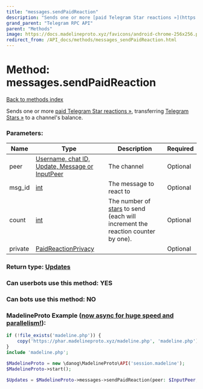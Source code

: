 ```yaml
---
title: "messages.sendPaidReaction"
description: "Sends one or more [paid Telegram Star reactions »](https://core.telegram.org/api/reactions#paid-reactions), transferring [Telegram Stars »](https://core.telegram.org/api/stars) to a channel's balance."
grand_parent: "Telegram RPC API"
parent: "Methods"
image: https://docs.madelineproto.xyz/favicons/android-chrome-256x256.png
redirect_from: /API_docs/methods/messages_sendPaidReaction.html
---
```

# Method: messages.sendPaidReaction
[Back to methods index](index.html)



Sends one or more [paid Telegram Star reactions »](https://core.telegram.org/api/reactions#paid-reactions), transferring [Telegram Stars »](https://core.telegram.org/api/stars) to a channel's balance.

### Parameters:

| Name     |    Type       | Description | Required |
|----------|---------------|-------------|----------|
|peer|[Username, chat ID, Update, Message or InputPeer](/API_docs/types/InputPeer.html) | The channel | Optional|
|msg\_id|[int](/API_docs/types/int.html) | The message to react to | Optional|
|count|[int](/API_docs/types/int.html) | The number of [stars](https://core.telegram.org/api/stars) to send (each will increment the reaction counter by one). | Optional|
|private|[PaidReactionPrivacy](/API_docs/types/PaidReactionPrivacy.html) |  | Optional|


### Return type: [Updates](/API_docs/types/Updates.html)

### Can userbots use this method: **YES**

### Can bots use this method: **NO**


### MadelineProto Example ([now async for huge speed and parallelism!](https://docs.madelineproto.xyz/docs/ASYNC.html)):


```php
if (!file_exists('madeline.php')) {
    copy('https://phar.madelineproto.xyz/madeline.php', 'madeline.php');
}
include 'madeline.php';

$MadelineProto = new \danog\MadelineProto\API('session.madeline');
$MadelineProto->start();

$Updates = $MadelineProto->messages->sendPaidReaction(peer: $InputPeer, msg_id: $int, count: $int, private: $PaidReactionPrivacy, );
```

